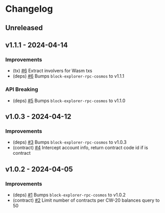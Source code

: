 <!--
Guiding Principles:

Changelogs are for humans, not machines.
There should be an entry for every single version.
The same types of changes should be grouped.
Versions and sections should be linkable.
The latest version comes first.
The release date of each version is displayed.
Mention whether you follow Semantic Versioning.

Usage:

Change log entries are to be added to the Unreleased section under the
appropriate stanza (see below). Each entry should ideally include a tag and
the GitHub issue reference in the following format:

* (<tag>) \#<issue-number> message

Tag must include `sql` if having any changes relate to schema

The issue numbers will later be link-ified during the release process,
so you do not have to worry about including a link manually, but you can if you wish.

Types of changes (Stanzas):

"Features" for new features.
"Improvements" for changes in existing functionality.
"Deprecated" for soon-to-be removed features.
"Bug Fixes" for any bug fixes.
"Schema Breaking" for breaking SQL Schema.
"API Breaking" for breaking API.

If any PR belong to multiple types of change, reference it into all types with only ticket id, no need description (convention)

Ref: https://keepachangelog.com/en/1.0.0/
-->

<!--
Templates for Unreleased:

## Unreleased

### Features

### Improvements

### Bug Fixes

### Schema Breaking

### API Breaking
-->

# Changelog

## Unreleased

## v1.1.1 - 2024-04-14

### Improvements

- (tx) [#6](https://github.com/bcdevtools/wasm-block-explorer-rpc-cosmos/pull/6) Extract involvers for Wasm txs
- (deps) [#6](https://github.com/bcdevtools/wasm-block-explorer-rpc-cosmos/pull/6) Bumps `block-explorer-rpc-cosmos` to v1.1.1

### API Breaking

- (deps) [#5](https://github.com/bcdevtools/wasm-block-explorer-rpc-cosmos/pull/5) Bumps `block-explorer-rpc-cosmos` to v1.1.0

## v1.0.3 - 2024-04-12

### Improvements

- (deps) [#3](https://github.com/bcdevtools/wasm-block-explorer-rpc-cosmos/pull/3) Bumps `block-explorer-rpc-cosmos` to v1.0.3
- (contract) [#4](https://github.com/bcdevtools/wasm-block-explorer-rpc-cosmos/pull/4) Intercept account info, return contract code id if is contract

## v1.0.2 - 2024-04-05

### Improvements

- (deps) [#1](https://github.com/bcdevtools/wasm-block-explorer-rpc-cosmos/pull/1) Bumps `block-explorer-rpc-cosmos` to v1.0.2
- (contract) [#2](https://github.com/bcdevtools/wasm-block-explorer-rpc-cosmos/pull/2) Limit number of contracts per CW-20 balances query to 50
